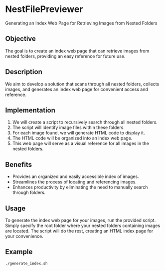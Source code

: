 # NestFilePreviewer
Generating an Index Web Page for Retrieving Images from Nested Folders

## Objective
The goal is to create an index web page that can retrieve images from nested folders, providing an easy reference for future use.

## Description
We aim to develop a solution that scans through all nested folders, collects images, and generates an index web page for convenient access and reference.

## Implementation
1. We will create a script to recursively search through all nested folders.
2. The script will identify image files within these folders.
3. For each image found, we will generate HTML code to display it.
4. The HTML code will be organized into an index web page.
5. This web page will serve as a visual reference for all images in the nested folders.

## Benefits
- Provides an organized and easily accessible index of images.
- Streamlines the process of locating and referencing images.
- Enhances productivity by eliminating the need to manually search through folders.

## Usage
To generate the index web page for your images, run the provided script. Simply specify the root folder where your nested folders containing images are located. The script will do the rest, creating an HTML index page for your convenience.

## Example
```bash
./generate_index.sh


